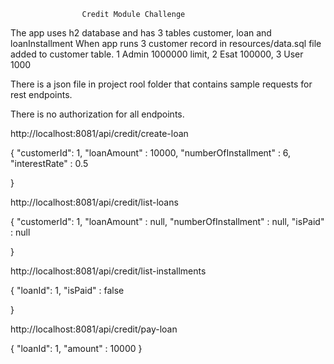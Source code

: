                     Credit Module Challenge
The app uses h2 database and has 3 tables customer, loan and loanInstallment
When app runs 3 customer record in resources/data.sql file added to customer table.
  1 Admin 1000000 limit, 2 Esat 100000, 3 User 1000

There is a json file in project rool folder that contains sample requests for rest endpoints.

There is no authorization for all endpoints.


http://localhost:8081/api/credit/create-loan

{
    "customerId": 1,
    "loanAmount" : 10000,
    "numberOfInstallment" : 6,
    "interestRate" : 0.5

}

http://localhost:8081/api/credit/list-loans

{
    "customerId": 1,
    "loanAmount" : null,
    "numberOfInstallment" : null,
    "isPaid" : null

}

http://localhost:8081/api/credit/list-installments  

{
    "loanId": 1,
    "isPaid" : false

}

http://localhost:8081/api/credit/pay-loan

{
    "loanId": 1,
    "amount" : 10000
}
